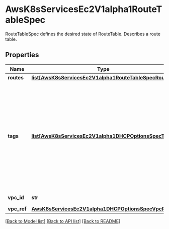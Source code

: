 # AwsK8sServicesEc2V1alpha1RouteTableSpec

RouteTableSpec defines the desired state of RouteTable.   Describes a route table.
## Properties
Name | Type | Description | Notes
------------ | ------------- | ------------- | -------------
**routes** | [**list[AwsK8sServicesEc2V1alpha1RouteTableSpecRoutes]**](AwsK8sServicesEc2V1alpha1RouteTableSpecRoutes.md) |  | [optional] 
**tags** | [**list[AwsK8sServicesEc2V1alpha1DHCPOptionsSpecTags]**](AwsK8sServicesEc2V1alpha1DHCPOptionsSpecTags.md) | The tags. The value parameter is required, but if you don&#39;t want the tag to have a value, specify the parameter with no value, and we set the value to an empty string. | [optional] 
**vpc_id** | **str** | The ID of the VPC. | [optional] 
**vpc_ref** | [**AwsK8sServicesEc2V1alpha1DHCPOptionsSpecVpcRefs**](AwsK8sServicesEc2V1alpha1DHCPOptionsSpecVpcRefs.md) |  | [optional] 

[[Back to Model list]](../README.md#documentation-for-models) [[Back to API list]](../README.md#documentation-for-api-endpoints) [[Back to README]](../README.md)


